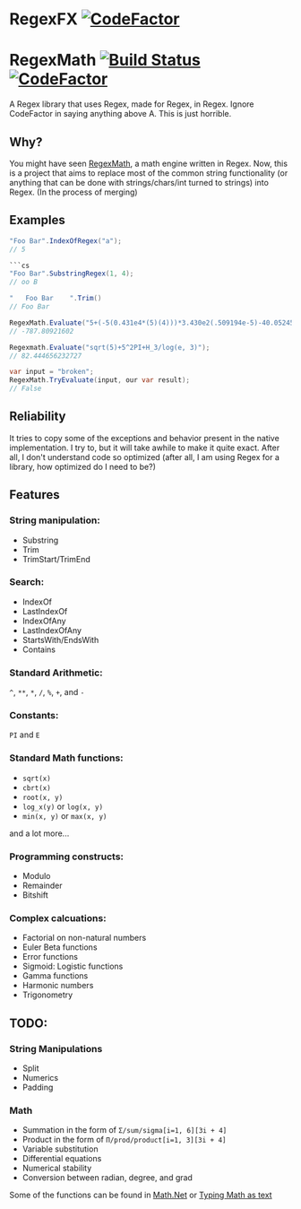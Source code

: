 # RegexFX [![CodeFactor](https://www.codefactor.io/repository/github/hizamakura/regexfx/badge)](https://www.codefactor.io/repository/github/hizamakura/regexfx)

# RegexMath [![Build Status](https://dev.azure.com/kaworinakano/RegexMath/_apis/build/status/hizamakura.RegexMath?branchName=master)](https://dev.azure.com/kaworinakano/RegexMath/_build/latest?definitionId=1&branchName=master) [![CodeFactor](https://www.codefactor.io/repository/github/hizamakura/regexmath/badge/master)](https://www.codefactor.io/repository/github/hizamakura/regexmath/overview/master)

A Regex library that uses Regex, made for Regex, in Regex. Ignore CodeFactor in saying anything above A. This is just horrible.

## Why?

You might have seen [RegexMath](https://github.com/hizamakura/RegexMath), a math engine written in Regex. Now, this is a project that aims to replace most of the common string functionality (or anything that can be done with strings/chars/int turned to strings) into Regex. (In the process of merging)

## Examples

````cs
"Foo Bar".IndexOfRegex("a");
// 5

```cs
"Foo Bar".SubstringRegex(1, 4);
// oo B
````

```cs
"   Foo Bar    ".Trim()
// Foo Bar
```

```cs
RegexMath.Evaluate("5+(-5(0.431e4*(5)(4)))*3.430e2(.509194e-5)-40.05245");
// -787.80921602

Regexmath.Evaluate("sqrt(5)+5^2PI+H_3/log(e, 3)");
// 82.444656232727
```

```cs
var input = "broken";
RegexMath.TryEvaluate(input, our var result);
// False
```

## Reliability

It tries to copy some of the exceptions and behavior present in the native implementation. I try to, but it will take awhile to make it quite exact. After all, I don't understand code so optimized (after all, I am using Regex for a library, how optimized do I need to be?)

## Features

### String manipulation:
- Substring
- Trim
- TrimStart/TrimEnd

### Search:

- IndexOf
- LastIndexOf
- IndexOfAny
- LastIndexOfAny
- StartsWith/EndsWith
- Contains

### Standard Arithmetic:

`^`, `**`, `*`, `/`, `%`, `+`, and `-`

### Constants:

`PI` and `E`

### Standard Math functions:

- `sqrt(x)`
- `cbrt(x)`
- `root(x, y)`
- `log_x(y)` or `log(x, y)`
- `min(x, y)` or `max(x, y)`

and a lot more...

### Programming constructs:

- Modulo
- Remainder
- Bitshift

### Complex calcuations:

- Factorial on non-natural numbers
- Euler Beta functions
- Error functions
- Sigmoid: Logistic functions
- Gamma functions
- Harmonic numbers
- Trigonometry

## TODO:

### String Manipulations

- Split
- Numerics
- Padding

### Math

- Summation in the form of `Σ/sum/sigma[i=1, 6][3i + 4]`
- Product in the form of `Π/prod/product[i=1, 3][3i + 4]`
- Variable substitution
- Differential equations
- Numerical stability
- Conversion between radian, degree, and grad

Some of the functions can be found in [Math.Net](https://numerics.mathdotnet.com/Functions.html) or [Typing Math as text](https://www.purplemath.com/modules/mathtext3.htm)
